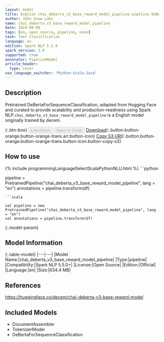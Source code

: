 ```yaml
---
layout: model
title: English chai_deberta_v3_base_reward_model_pipeline pipeline DeBertaForSequenceClassification from decem
author: John Snow Labs
name: chai_deberta_v3_base_reward_model_pipeline
date: 2024-09-09
tags: [en, open_source, pipeline, onnx]
task: Text Classification
language: en
edition: Spark NLP 5.5.0
spark_version: 3.0
supported: true
annotator: PipelineModel
article_header:
  type: cover
use_language_switcher: "Python-Scala-Java"
---
```


## Description

Pretrained DeBertaForSequenceClassification, adapted from Hugging Face and curated to provide scalability and production-readiness using Spark NLP.`chai_deberta_v3_base_reward_model_pipeline` is a English model originally trained by decem.

{:.btn-box}
<button class="button button-orange" disabled>Live Demo</button>
<button class="button button-orange" disabled>Open in Colab</button>
[Download](https://s3.amazonaws.com/auxdata.johnsnowlabs.com/public/models/chai_deberta_v3_base_reward_model_pipeline_en_5.5.0_3.0_1725859853854.zip){:.button.button-orange.button-orange-trans.arr.button-icon}
[Copy S3 URI](s3://auxdata.johnsnowlabs.com/public/models/chai_deberta_v3_base_reward_model_pipeline_en_5.5.0_3.0_1725859853854.zip){:.button.button-orange.button-orange-trans.button-icon.button-copy-s3}

## How to use



<div class="tabs-box" markdown="1">
{% include programmingLanguageSelectScalaPythonNLU.html %}
```python

pipeline = PretrainedPipeline("chai_deberta_v3_base_reward_model_pipeline", lang = "en")
annotations =  pipeline.transform(df)   

```
```scala

val pipeline = new PretrainedPipeline("chai_deberta_v3_base_reward_model_pipeline", lang = "en")
val annotations = pipeline.transform(df)

```
</div>

{:.model-param}
## Model Information

{:.table-model}
|---|---|
|Model Name:|chai_deberta_v3_base_reward_model_pipeline|
|Type:|pipeline|
|Compatibility:|Spark NLP 5.5.0+|
|License:|Open Source|
|Edition:|Official|
|Language:|en|
|Size:|634.4 MB|

## References

https://huggingface.co/decem/chai-deberta-v3-base-reward-model

## Included Models

- DocumentAssembler
- TokenizerModel
- DeBertaForSequenceClassification